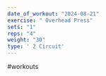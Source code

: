 ```yaml
---
date_of_workout: "2024-08-21"
exercise: " Overhead Press"
sets: "1"
reps: "4"
weight: "30"
type: ' 2 Circuit'
---
```

#workouts